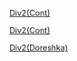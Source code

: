 <a href = 'https://codeforces.com/contest/1821/submission/202878112'> Div2(Cont)
  
<a href ='https://codeforces.com/contest/1821/submission/202875453'> Div2(Cont)
  
<a href = 'https://codeforces.com/contest/1821/submission/205811800'> Div2(Doreshka)
